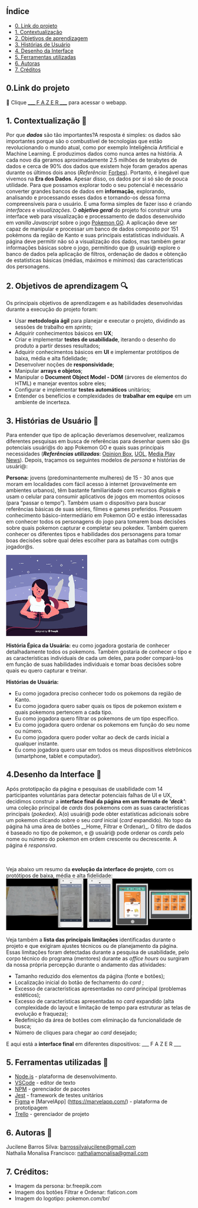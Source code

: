 ## Índice
* [0. Link do projeto](#0.Link-do-projeto) 
* [1. Contextualização](#1-Contextualização)
* [2. Objetivos de aprendizagem](#2-Objetivos-de-aprendizagem)
* [3. Histórias de Usuário](#3-Histórias-de-Usuário)
* [4. Desenho da Interface](#4-Desenho-da-Interface)
* [5. Ferramentas utilizadas](#5-Ferramentas-utilizadas)
* [6. Autoras](#6-Autoras)
* [7. Créditos](#7-Creditos)


 ## 0.Link do projeto
 :pushpin:  Clique [___ F A Z E R ___](https:) para acessar o webapp.


## 1. Contextualização :paperclip:

Por que ___dados___ são tão importantes?A resposta é simples: os dados são importantes porque são o combustível de tecnologias que estão revolucionando o mundo atual, como por exemplo Inteligência Artificial e Machine Learning. E produzimos dados como nunca antes na história. A cada novo dia geramos aproximadamente 2.5 milhões de terabytes de dados e cerca de 90% dos dados que existem hoje foram gerados apenas durante os últimos dois anos (_Referência:_ [Forbes](https://www.forbes.com/sites/bernardmarr/2018/05/21/how-much-data-do-we-create-every-day-the-mind-blowing-stats-everyone-should-read)). Portanto, é inegável que vivemos na **Era dos Dados**. Apesar disso, os dados por si só são de pouca utilidade. Para que possamos explorar todo o seu potencial é necessário converter grandes bancos de dados em **informação**, explorando, analisando e processando esses dados e tornando-os dessa forma compreensíveis para o usuário. E uma forma simples de fazer isso é criando _interfaces_ e _visualizações_. O ___objetivo geral___ do projeto foi construir uma interface web para visualização e processamento de dados desenvolvido em _vanilla Javascript_ sobre o jogo [Pokemon GO](http://pokemongolive.com). A aplicação deve ser capaz de manipular e processar um banco de dados composto por 151 pokémons da região de Kanto e suas principais estatísticas individuais. A página deve permitir não só a visualização dos dados, mas também gerar informações básicas sobre o jogo, permitindo que @ usuári@ explore o banco de dados pela aplicação de filtros, ordenação de dados e obtenção de estatísticas básicas (médias, máximos e mínimos) das características dos personagens. 


## 2. Objetivos de aprendizagem :mag:
Os principais objetivos de aprendizagem e as habilidades desenvolvidas durante a execução do projeto foram:
* Usar **metodologia ágil** para planejar e executar o projeto, dividindo as sessões de trabalho em _sprints_;
* Adquirir conhecimentos básicos em **UX**;
* Criar e implementar **testes de usabilidade**, iterando o desenho do produto a partir desses resultados;
* Adquirir conhecimentos básicos em **UI** e implementar protótipos de baixa, média e alta fidelidade;
* Desenvolver noções de **responsividade**;
* Manipular **arrays e objetos**;
* Manipular o **Document Object Model - DOM** (árvores de elementos do HTML) e manejar eventos sobre eles;
* Configurar e implementar **testes automáticos** unitários;
* Entender os benefícios e complexidades de **trabalhar em equipe** em um
  ambiente de incerteza.


## 3. Histórias de Usuário 	:girl:
Para entender que tipo de aplicação deveríamos desenvolver, realizamos diferentes pesquisas em busca de referências para desenhar quem são @s potenciais usuári@s do app Pokemon GO e quais suas principais necessidades (___Referências utilizadas___: [Opinion Box](https://blog.opinionbox.com/pesquisa-pokemon-go-no-brasil/), [UOL](https://observatoriodocinema.uol.com.br/games/2016/07/pokemon-go-mais-de-60-dos-jogadores-sao-mulheres-revela-pesquisa), [Media Play News](https://www.mediaplaynews.com/study-women-represent-almost-half-of-gamers-but-have-different-tastes/)). Depois, traçamos os seguintes modelos de _persona_ e histórias de usuári@:

**Persona:** jovens (predominantemente mulheres) de 15 - 30 anos que moram em localidades com fácil acesso à internet (provavelmente em ambientes urbanos), têm bastante familiaridade com recursos digitais e usam o celular para consumir aplicativos de jogos em momentos ociosos (para “passar o tempo”). Também usam o dispositivo para buscar referências básicas de suas séries, filmes e games preferidos. Possuem conhecimento básico-intermediário em Pokemon GO e estão interessadas em conhecer todos os personagens do jogo para tomarem boas decisões sobre quais pokemon capturar e completar seu pokedex. Também querem conhecer os diferentes tipos e habilidades dos personagens para tomar boas decisões sobre qual deles escolher para as batalhas com outr@s jogador@s.

![Persona do projeto](src/assets/persona.jpg)


**História Épica da Usuária:** eu como jogadora gostaria de conhecer detalhadamente todos os pokemons. Também gostaria de conhecer o tipo e as características individuais de cada um deles, para poder compará-los em função de suas habilidades individuais e tomar boas decisões sobre quais eu quero capturar e treinar.

**Histórias de Usuária:**
* Eu como jogadora preciso conhecer todo os pokemons da região de Kanto.
* Eu como jogadora quero saber quais os tipos de pokemon existem e quais pokemons pertencem a cada tipo.
* Eu como jogadora quero filtrar os pokemons de um tipo específico.
* Eu como jogadora quero ordenar os pokemons em função do seu nome ou número. 
* Eu como jogadora quero poder voltar ao deck de cards inicial a qualquer instante.
* Eu como jogadora quero usar em todos os meus dispositivos eletrônicos (smartphone, tablet e computador).


## 4.Desenho da Interface :pencil:
Após prototipação da página e pesquisas de usabilidade com 14 participantes voluntárias para detectar potenciais falhas de UI e UX, decidimos construir a **interface final da página em um formato de _'deck'_**: uma coleção principal de _cards_ dos pokemons com as suas características principais (_pokedex_). A(o) usuári@ pode obter estatísticas adicionais sobre um pokemon clicando sobre o seu _card_ inicial (_card_ expandido). No topo da página há uma área de botões __Home, Filtrar e Ordenar)_. O filtro de dados é baseado no tipo de pokemon, e @ usuári@ pode ordenar os _cards_ pelo nome ou número do pokemon em ordem crescente ou decrescente. A página é _responsiva_. 

<br><br>Veja abaixo um resumo da **evolução da interface do projeto**, com os protótipos de baixa, média e alta fidelidade:
![Capa](src/assets/prototipos.png)


Veja também a **lista das principais limitações** identificadas durante o projeto e que exigiram ajustes técnicos ou de planejamento da página. Essas limitações foram detectadas durante a pesquisa de usabilidade, pelo corpo técnico do programa (mentores) durante as _office hours_ ou surgiram da nossa própria percepção durante o andamento das atividades:
* Tamanho reduzido dos elementos da página (fonte e botões);
* Localização inicial do botão de fechamento do _card_ ;
* Excesso de características apresentadas no _card_ principal (problemas estéticos);
* Excesso de características apresentadas no _card_ expandido (alta complexidade do layout e limitação de tempo para estruturar as telas de evolução e fraqueza);
* Redefinição da área de botões com eliminação da funcionalidade de busca;
* Número de cliques para chegar ao _card_ desejado;


E aqui está a **interface final** em diferentes dispositivos:
___ F A Z E R ___

## 5. Ferramentas utilizadas :wrench:
* [Node.js](https://nodejs.org/en/) - plataforma de desenvolvimento.
* [VSCode](https://code.visualstudio.com/) - editor de texto
* [NPM](https://www.npmjs.com/) - gerenciador de pacotes
* [Jest](https://jestjs.io/pt-BR/) - framework de testes unitários
* [Figma](https://www.figma.com/) e [MarvelApp] (https://marvelapp.com/) - plataforma de prototipagem
* [Trello](https://trello.com/pt-BR) - gerenciador de projeto

## 6. Autoras :email:
Jucilene Barros Silva: barrossilvajucilene@gmail.com<br>
Nathalia Monalisa Francisco: nathaliamonalisa@gmail.com 

## 7. Créditos:
* Imagem da persona: br.freepik.com
* Imagem dos botões Filtrar e Ordenar: flaticon.com
* Imagem do logotipo: pokemon.com/br/
